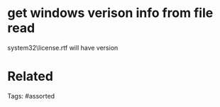 # get windows verison info from file read
system32\license.rtf will have version

# Related

Tags:
    #assorted
